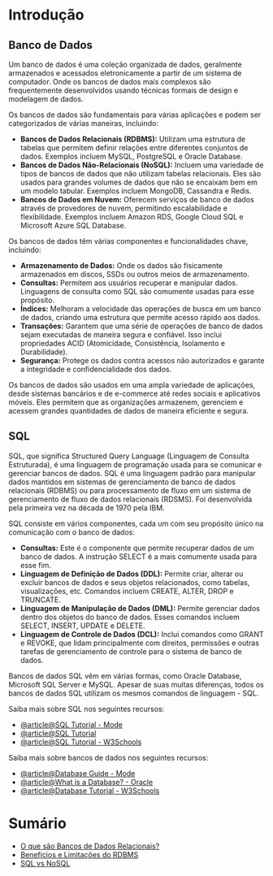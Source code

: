 # Introdução

## Banco de Dados
Um banco de dados é uma coleção organizada de dados, geralmente armazenados e acessados eletronicamente a partir de um sistema de computador. Onde os bancos de dados mais complexos são frequentemente desenvolvidos usando técnicas formais de design e modelagem de dados.

Os bancos de dados são fundamentais para várias aplicações e podem ser categorizados de várias maneiras, incluindo:

- **Bancos de Dados Relacionais (RDBMS):** Utilizam uma estrutura de tabelas que permitem definir relações entre diferentes conjuntos de dados. Exemplos incluem MySQL, PostgreSQL e Oracle Database.
- **Bancos de Dados Não-Relacionais (NoSQL):** Incluem uma variedade de tipos de bancos de dados que não utilizam tabelas relacionais. Eles são usados para grandes volumes de dados que não se encaixam bem em um modelo tabular. Exemplos incluem MongoDB, Cassandra e Redis.
- **Bancos de Dados em Nuvem:** Oferecem serviços de banco de dados através de provedores de nuvem, permitindo escalabilidade e flexibilidade. Exemplos incluem Amazon RDS, Google Cloud SQL e Microsoft Azure SQL Database.

Os bancos de dados têm várias componentes e funcionalidades chave, incluindo:

- **Armazenamento de Dados:** Onde os dados são fisicamente armazenados em discos, SSDs ou outros meios de armazenamento.
- **Consultas:** Permitem aos usuários recuperar e manipular dados. Linguagens de consulta como SQL são comumente usadas para esse propósito.
- **Índices:** Melhoram a velocidade das operações de busca em um banco de dados, criando uma estrutura que permite acesso rápido aos dados.
- **Transações:** Garantem que uma série de operações de banco de dados sejam executadas de maneira segura e confiável. Isso inclui propriedades ACID (Atomicidade, Consistência, Isolamento e Durabilidade).
- **Segurança:** Protege os dados contra acessos não autorizados e garante a integridade e confidencialidade dos dados.

Os bancos de dados são usados em uma ampla variedade de aplicações, desde sistemas bancários e de e-commerce até redes sociais e aplicativos móveis. Eles permitem que as organizações armazenem, gerenciem e acessem grandes quantidades de dados de maneira eficiente e segura.

## SQL 

SQL, que significa Structured Query Language (Linguagem de Consulta Estruturada), é uma linguagem de programação usada para se comunicar e gerenciar bancos de dados. SQL é uma linguagem padrão para manipular dados mantidos em sistemas de gerenciamento de banco de dados relacionais (RDBMS) ou para processamento de fluxo em um sistema de gerenciamento de fluxo de dados relacionais (RDSMS). Foi desenvolvida pela primeira vez na década de 1970 pela IBM.

SQL consiste em vários componentes, cada um com seu propósito único na comunicação com o banco de dados:

- **Consultas:** Este é o componente que permite recuperar dados de um banco de dados. A instrução SELECT é a mais comumente usada para esse fim.
- **Linguagem de Definição de Dados (DDL):** Permite criar, alterar ou excluir bancos de dados e seus objetos relacionados, como tabelas, visualizações, etc. Comandos incluem CREATE, ALTER, DROP e TRUNCATE.
- **Linguagem de Manipulação de Dados (DML):** Permite gerenciar dados dentro dos objetos do banco de dados. Esses comandos incluem SELECT, INSERT, UPDATE e DELETE.
- **Linguagem de Controle de Dados (DCL):** Inclui comandos como GRANT e REVOKE, que lidam principalmente com direitos, permissões e outras tarefas de gerenciamento de controle para o sistema de banco de dados.

Bancos de dados SQL vêm em várias formas, como Oracle Database, Microsoft SQL Server e MySQL. Apesar de suas muitas diferenças, todos os bancos de dados SQL utilizam os mesmos comandos de linguagem - SQL.

Saiba mais sobre SQL nos seguintes recursos:

- [@article@SQL Tutorial - Mode](https://mode.com/sql-tutorial/)
- [@article@SQL Tutorial](https://www.sqltutorial.org/)
- [@article@SQL Tutorial - W3Schools](https://www.w3schools.com/sql/default.asp)

Saiba mais sobre bancos de dados nos seguintes recursos:

- [@article@Database Guide - Mode](https://mode.com/database-guide/)
- [@article@What is a Database? - Oracle](https://www.oracle.com/database/what-is-database/)
- [@article@Database Tutorial - W3Schools](https://www.w3schools.com/database/)

# Sumário

  - [O que são Bancos de Dados Relacionais?](./what-are-relational-databases/README.md)
  - [Benefícios e Limitações do RDBMS](./rdbms-benefits-and-limitations/README.md)
  - [SQL vs NoSQL](./sql-vs-nosql/README.md)
